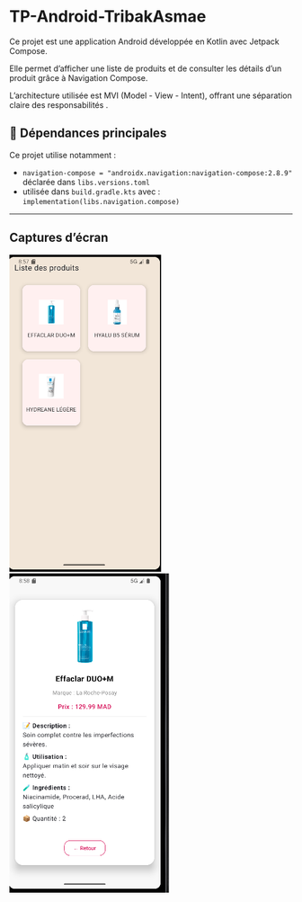# TP-Android-TribakAsmae
Ce projet est une application Android développée en Kotlin avec Jetpack Compose.

Elle permet d’afficher une liste de produits et de consulter les détails d’un produit grâce à Navigation Compose.

L’architecture utilisée est MVI (Model - View - Intent), offrant une séparation claire des responsabilités .

## 🔧 Dépendances principales

Ce projet utilise notamment :

- `navigation-compose = "androidx.navigation:navigation-compose:2.8.9"` déclarée dans `libs.versions.toml`
- utilisée dans `build.gradle.kts` avec : `implementation(libs.navigation.compose)`
---


## Captures d’écran

![Liste des produits](https://github.com/AsmaeTrb/TP-Android-TribakAsmae/blob/master/listeproduits.png?raw=true)  
![Détails du produit](https://github.com/AsmaeTrb/TP-Android-TribakAsmae/blob/master/details.png?raw=true)
